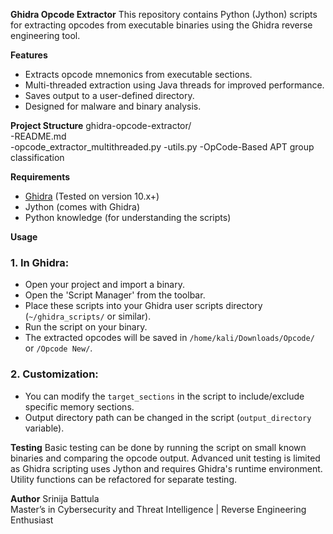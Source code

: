 **Ghidra Opcode Extractor**
This repository contains Python (Jython) scripts for extracting opcodes from executable binaries using the Ghidra reverse engineering tool.

**Features**
- Extracts opcode mnemonics from executable sections.
- Multi-threaded extraction using Java threads for improved performance.
- Saves output to a user-defined directory.
- Designed for malware and binary analysis.

**Project Structure**
ghidra-opcode-extractor/            
-README.md                                                                      
-opcode_extractor_multithreaded.py
-utils.py
-OpCode-Based APT group classification

**Requirements**
- [Ghidra](https://ghidra-sre.org/) (Tested on version 10.x+)
- Jython (comes with Ghidra)
- Python knowledge (for understanding the scripts)

**Usage**
### 1. In Ghidra:
- Open your project and import a binary.
- Open the 'Script Manager' from the toolbar.
- Place these scripts into your Ghidra user scripts directory (`~/ghidra_scripts/` or similar).
- Run the script on your binary.
- The extracted opcodes will be saved in `/home/kali/Downloads/Opcode/` or `/Opcode New/`.

### 2. Customization:
- You can modify the `target_sections` in the script to include/exclude specific memory sections.
- Output directory path can be changed in the script (`output_directory` variable).

**Testing**
Basic testing can be done by running the script on small known binaries and comparing the opcode output.
Advanced unit testing is limited as Ghidra scripting uses Jython and requires Ghidra's runtime environment. Utility functions can be refactored for separate testing.

**Author**
Srinija Battula  
Master’s in Cybersecurity and Threat Intelligence | Reverse Engineering Enthusiast







